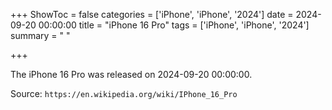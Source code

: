 +++
ShowToc = false
categories = ['iPhone', 'iPhone', '2024']
date = 2024-09-20 00:00:00
title = "iPhone 16 Pro"
tags = ['iPhone', 'iPhone', '2024']
summary = " "

+++

The iPhone 16 Pro was released on 2024-09-20 00:00:00.

Source: `https://en.wikipedia.org/wiki/IPhone_16_Pro`


